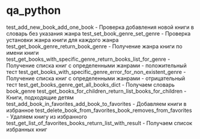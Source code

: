 # qa_python
test_add_new_book_add_one_book                                  - Проверка добавления новой книги в словарь без указания жанра
test_set_book_genre_set_genre                                   - Проверка установки жанра книги для каждого жанра
test_get_book_genre_return_book_genre                           - Получение жанра книги по имени книги
test_get_books_with_specific_genre_return_books_list_for_genre  - Получение списка книг с определенными жанрами - положительный тест
test_get_books_with_specific_genre_error_for_non_existent_genre - Получение списка книг с определенными жанрами - отрицательный тест
test_get_books_genre_get_all_books_dict                         - Получаем словарь book_genre
test_get_books_for_children_return_list_books_for_children      - Книги, подходящие детям
test_add_book_in_favorites_add_book_to_favorites                - Добавляем книги в избранное
test_delete_book_from_favorites_book_removes_from_favorites     - Удаляем книгу из избранного
test_get_list_of_favorites_books_return_list_with_result        - Получаем список избранных книг
